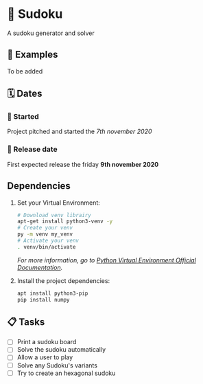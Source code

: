 # :memo: Sudoku

A sudoku generator and solver

## :tada: Examples

To be added

## :spiral_calendar: Dates

### :rocket: Started 
Project pitched and started the _7th november 2020_

### :dart: Release date 
First expected release the friday **9th november 2020** 


## Dependencies
1. Set your Virtual Environment:

	``` bash
	# Download venv librairy
	apt-get install python3-venv -y
	# Create your venv
	py -m venv my_venv
	# Activate your venv
	. venv/bin/activate
	```
	
	_For more information, go to [Python Virtual Environment Official Documentation](https://docs.python.org/3/library/venv.html)._

1. Install the project dependencies:

	``` bash
	apt install python3-pip
	pip install numpy
	```


## :clipboard: Tasks

- [ ] Print a sudoku board
- [ ] Solve the sudoku automatically
- [ ] Allow a user to play
- [ ] Solve any Sudoku's variants 
- [ ] Try to create an hexagonal sudoku